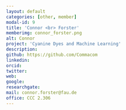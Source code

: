 ```yaml
---
layout: default
categories: [other, member]
modal-id: 9
title: 'Connor <br> Forster'
memberimg: connor_forster.png
alt: Connor
project: 'Cyanine Dyes and Machine Learning'
description: 
github: https://github.com/Commacom
linkedin: 
orcid: 
twitter: 
web:
google: 
researchgate: 
mail: connor.forster@fau.de
office: CCC 2.306
---
```


